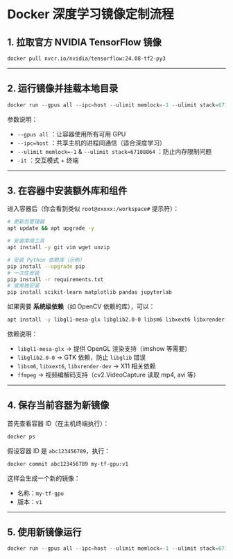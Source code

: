 
# Docker 深度学习镜像定制流程

## 1. 拉取官方 NVIDIA TensorFlow 镜像

```bash
docker pull nvcr.io/nvidia/tensorflow:24.08-tf2-py3
```

---

## 2. 运行镜像并挂载本地目录

```powershell
docker run --gpus all --ipc=host --ulimit memlock=-1 --ulimit stack=67108864 -v -it nvcr.io/nvidia/tensorflow:24.08-tf2-py3
```

参数说明：
- `--gpus all` ：让容器使用所有可用 GPU  
- `--ipc=host` ：共享主机的进程间通信（适合深度学习）  
- `--ulimit memlock=-1` & `--ulimit stack=67108864` ：防止内存限制问题  
- `-it` ：交互模式 + 终端  

---

## 3. 在容器中安装额外库和组件

进入容器后（你会看到类似 `root@xxxxx:/workspace#` 提示符）：

```bash
# 更新包管理器
apt update && apt upgrade -y

# 安装常用工具
apt install -y git vim wget unzip

# 安装 Python 依赖库（示例）
pip install --upgrade pip
# 一次性安装
pip install -r requirements.txt
# 或单独安装
pip install scikit-learn matplotlib pandas jupyterlab
```

如果需要 **系统级依赖**（如 OpenCV 依赖的库），可以：
```bash
apt install -y libgl1-mesa-glx libglib2.0-0 libsm6 libxext6 libxrender-dev ffmpeg
```

依赖说明：
- `libgl1-mesa-glx` → 提供 OpenGL 渲染支持（imshow 等需要）
- `libglib2.0-0` → GTK 依赖，防止 `libglib` 错误
- `libsm6`, `libxext6`, `libxrender-dev` → X11 相关依赖
- `ffmpeg` → 视频编解码支持（cv2.VideoCapture 读取 mp4, avi 等）

---

## 4. 保存当前容器为新镜像

首先查看容器 ID（在主机终端执行）：
```bash
docker ps
```

假设容器 ID 是 `abc123456789`，执行：
```bash
docker commit abc123456789 my-tf-gpu:v1
```

这样会生成一个新的镜像：
- 名称：`my-tf-gpu`
- 版本：`v1`

---

## 5. 使用新镜像运行

```powershell
docker run --gpus all --ipc=host --ulimit memlock=-1 --ulimit stack=67108864 -v D:/ScikitLearn:/workspace -it my-tf-gpu:v1
```
